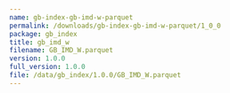 ```yaml
---
name: gb-index-gb-imd-w-parquet
permalink: /downloads/gb-index-gb-imd-w-parquet/1_0_0
package: gb_index
title: gb_imd_w
filename: GB_IMD_W.parquet
version: 1.0.0
full_version: 1.0.0
file: /data/gb_index/1.0.0/GB_IMD_W.parquet
---
```

